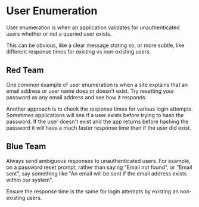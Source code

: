 # User Enumeration

User enumeration is when an application validates for unauthenticated users whether or not a queried user exists.

This can be obvious, like a clear message stating so, or more subtle, like different response times for existing vs non-existing users.

## Red Team

One common example of user enumeration is when a site explains that an email address or user name does or doesn't exist. Try resetting your password as any email address and see how it responds.

Another approach is to check the response times for various login attempts. Sometimes applications will see if a user exists before trying to hash the password. If the user doesn't exist and the app returns before hashing the password it will have a much faster response time than if the user did exist.

## Blue Team

Always send ambiguous responses to unauthenticated users. For example, on a password reset prompt, rather than saying "Email not found", or "Email sent", say something like "An email will be sent if the email address exists within our system".

Ensure the response time is the same for login attempts by existing an non-existing users.
